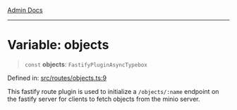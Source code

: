[Admin Docs](/)

***

# Variable: objects

> `const` **objects**: `FastifyPluginAsyncTypebox`

Defined in: [src/routes/objects.ts:9](https://github.com/Sourya07/talawa-api/blob/583d62db9438de398bb9012a4a2617e2cb268b08/src/routes/objects.ts#L9)

This fastify route plugin is used to initialize a `/objects/:name` endpoint on the fastify server for clients to fetch objects from the minio server.
